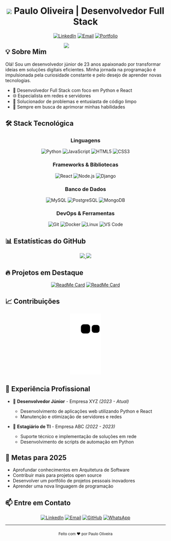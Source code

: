 <div align="center">
  
# <img src="https://raw.githubusercontent.com/kaueMarques/kaueMarques/master/hi.gif" width="30"> Paulo Oliveira | Desenvolvedor Full Stack

[![LinkedIn](https://img.shields.io/badge/LinkedIn-Paulo_Oliveira-0077B5?style=for-the-badge&logo=linkedin&logoColor=white)](https://www.linkedin.com/in/ppaulocunha/)
[![Email](https://img.shields.io/badge/Email-contato.paulooliver9@gmail.com-D14836?style=for-the-badge&logo=gmail&logoColor=white)](mailto:contato.paulooliver9@gmail.com)
[![Portfolio](https://img.shields.io/badge/Portfolio-Em_Breve-4285F4?style=for-the-badge&logo=google-chrome&logoColor=white)](https://github.com/esc4n0rx)

</div>

<img align='right' src="https://media.giphy.com/media/qgQUggAC3Pfv687qPC/giphy.gif" width="320">

## 💡 Sobre Mim

Olá! Sou um desenvolvedor júnior de 23 anos apaixonado por transformar ideias em soluções digitais eficientes. Minha jornada na programação é impulsionada pela curiosidade constante e pelo desejo de aprender novas tecnologias.

- 🚀 Desenvolvedor Full Stack com foco em Python e React
- 🌐 Especialista em redes e servidores
- 🧩 Solucionador de problemas e entusiasta de código limpo
- 🔄 Sempre em busca de aprimorar minhas habilidades

## 🛠️ Stack Tecnológica

<div align="center">

### Linguagens
![Python](https://img.shields.io/badge/Python-3776AB?style=for-the-badge&logo=python&logoColor=white)
![JavaScript](https://img.shields.io/badge/JavaScript-F7DF1E?style=for-the-badge&logo=javascript&logoColor=black)
![HTML5](https://img.shields.io/badge/HTML5-E34F26?style=for-the-badge&logo=html5&logoColor=white)
![CSS3](https://img.shields.io/badge/CSS3-1572B6?style=for-the-badge&logo=css3&logoColor=white)

### Frameworks & Bibliotecas
![React](https://img.shields.io/badge/React-20232A?style=for-the-badge&logo=react&logoColor=61DAFB)
![Node.js](https://img.shields.io/badge/Node.js-339933?style=for-the-badge&logo=nodedotjs&logoColor=white)
![Django](https://img.shields.io/badge/Django-092E20?style=for-the-badge&logo=django&logoColor=white)

### Banco de Dados
![MySQL](https://img.shields.io/badge/MySQL-4479A1?style=for-the-badge&logo=mysql&logoColor=white)
![PostgreSQL](https://img.shields.io/badge/PostgreSQL-316192?style=for-the-badge&logo=postgresql&logoColor=white)
![MongoDB](https://img.shields.io/badge/MongoDB-4EA94B?style=for-the-badge&logo=mongodb&logoColor=white)

### DevOps & Ferramentas
![Git](https://img.shields.io/badge/Git-F05032?style=for-the-badge&logo=git&logoColor=white)
![Docker](https://img.shields.io/badge/Docker-2CA5E0?style=for-the-badge&logo=docker&logoColor=white)
![Linux](https://img.shields.io/badge/Linux-FCC624?style=for-the-badge&logo=linux&logoColor=black)
![VS Code](https://img.shields.io/badge/VS_Code-007ACC?style=for-the-badge&logo=visual-studio-code&logoColor=white)

</div>

## 📊 Estatísticas do GitHub

<div align="center">
  <a href="https://github.com/esc4n0rx">
    <img height="180em" src="https://github-readme-stats.vercel.app/api?username=esc4n0rx&show_icons=true&theme=radical&include_all_commits=true&count_private=true"/>
    <img height="180em" src="https://github-readme-stats.vercel.app/api/top-langs/?username=esc4n0rx&layout=compact&langs_count=7&theme=radical"/>
  </a>
</div>

## 🔥 Projetos em Destaque

<div align="center">

[![ReadMe Card](https://github-readme-stats.vercel.app/api/pin/?username=esc4n0rx&repo=PedeAi-backend&theme=radical)](https://github.com/esc4n0rx/PedeAi-backend)
[![ReadMe Card](https://github-readme-stats.vercel.app/api/pin/?username=esc4n0rx&repo=DinDin-AI&theme=radical)](https://github.com/esc4n0rx/DinDin-AI)

</div>

## 📈 Contribuições

<div align="center">
  
![Snake animation](https://github.com/rafaballerini/rafaballerini/blob/output/github-contribution-grid-snake.svg)
  
</div>

## 💼 Experiência Profissional

- 🔹 **Desenvolvedor Júnior** - Empresa XYZ *(2023 - Atual)*
  - Desenvolvimento de aplicações web utilizando Python e React
  - Manutenção e otimização de servidores e redes
  
- 🔹 **Estagiário de TI** - Empresa ABC *(2022 - 2023)*
  - Suporte técnico e implementação de soluções em rede
  - Desenvolvimento de scripts de automação em Python

## 🎯 Metas para 2025

- Aprofundar conhecimentos em Arquitetura de Software
- Contribuir mais para projetos open source
- Desenvolver um portfólio de projetos pessoais inovadores
- Aprender uma nova linguagem de programação

## 📫 Entre em Contato

<div align="center">
  
[![LinkedIn](https://img.shields.io/badge/LinkedIn-Paulo_Oliveira-0077B5?style=for-the-badge&logo=linkedin&logoColor=white)](https://www.linkedin.com/in/ppaulocunha/)
[![Email](https://img.shields.io/badge/Email-contato.paulooliver9@gmail.com-D14836?style=for-the-badge&logo=gmail&logoColor=white)](mailto:contato.paulooliver9@gmail.com)
[![GitHub](https://img.shields.io/badge/GitHub-esc4n0rx-100000?style=for-the-badge&logo=github&logoColor=white)](https://github.com/esc4n0rx)
[![WhatsApp](https://img.shields.io/badge/WhatsApp-Contato-25D366?style=for-the-badge&logo=whatsapp&logoColor=white)](https://wa.me/+5521959328916)

</div>

---

<div align="center">
  <sub>Feito com ❤️ por Paulo Oliveira</sub>
</div>
